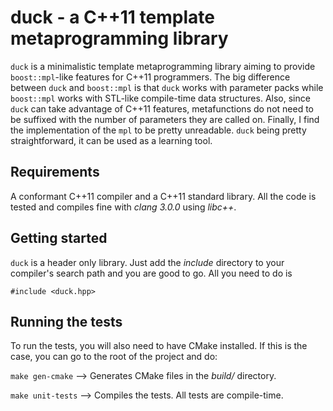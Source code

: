 # duck - a C++11 template metaprogramming library
`duck` is a minimalistic template metaprogramming library aiming to provide
`boost::mpl`-like features for C++11 programmers. The big difference between
`duck` and `boost::mpl` is that `duck` works with parameter packs while
`boost::mpl` works with STL-like compile-time data structures. Also, since
`duck` can take advantage of C++11 features, metafunctions do not need to be
suffixed with the number of parameters they are called on. Finally, I find
the implementation of the `mpl` to be pretty unreadable. `duck` being pretty
straightforward, it can be used as a learning tool.


## Requirements
A conformant C++11 compiler and a C++11 standard library.
All the code is tested and compiles fine with _clang 3.0.0_ using _libc++_.


## Getting started
`duck` is a header only library. Just add the _include_ directory to your
compiler's search path and you are good to go. All you need to do is

    #include <duck.hpp>


## Running the tests
To run the tests, you will also need to have CMake installed.
If this is the case, you can go to the root of the project and do:

`make gen-cmake` --> Generates CMake files in the _build/_ directory.

`make unit-tests` --> Compiles the tests. All tests are compile-time.
